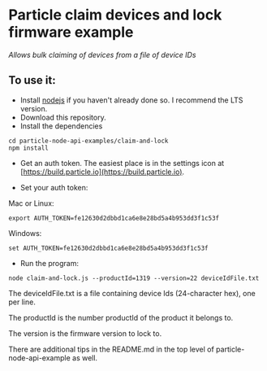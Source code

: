 # Particle claim devices and lock firmware example
*Allows bulk claiming of devices from a file of device IDs*

## To use it:

- Install [nodejs](https://nodejs.org/) if you haven't already done so. I recommend the LTS version.
- Download this repository.
- Install the dependencies

```
cd particle-node-api-examples/claim-and-lock
npm install
```

- Get an auth token. The easiest place is in the settings icon at [https://build.particle.io](https://build.particle.io).

- Set your auth token:

Mac or Linux:

```
export AUTH_TOKEN=fe12630d2dbbd1ca6e8e28bd5a4b953dd3f1c53f
```

Windows:

```
set AUTH_TOKEN=fe12630d2dbbd1ca6e8e28bd5a4b953dd3f1c53f
```

- Run the program:

```
node claim-and-lock.js --productId=1319 --version=22 deviceIdFile.txt
```

The deviceIdFile.txt is a file containing device Ids (24-character hex), one per line.

The productId is the number productId of the product it belongs to.

The version is the firmware version to lock to.

There are additional tips in the README.md in the top level of particle-node-api-example as well.
